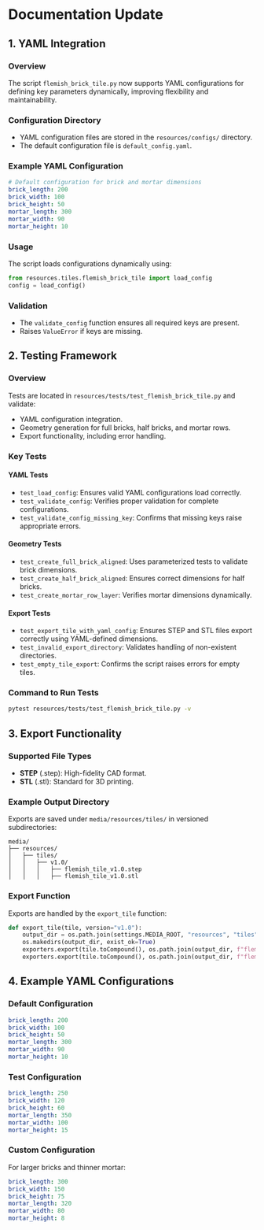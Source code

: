 # **Documentation Update**

## **1. YAML Integration**

### Overview
The script `flemish_brick_tile.py` now supports YAML configurations for defining key parameters dynamically, improving flexibility and maintainability.

### Configuration Directory
- YAML configuration files are stored in the `resources/configs/` directory.
- The default configuration file is `default_config.yaml`.

### Example YAML Configuration
```yaml
# Default configuration for brick and mortar dimensions
brick_length: 200
brick_width: 100
brick_height: 50
mortar_length: 300
mortar_width: 90
mortar_height: 10
```

### Usage
The script loads configurations dynamically using:
```python
from resources.tiles.flemish_brick_tile import load_config
config = load_config()
```

### Validation
- The `validate_config` function ensures all required keys are present.
- Raises `ValueError` if keys are missing.

## **2. Testing Framework**

### Overview
Tests are located in `resources/tests/test_flemish_brick_tile.py` and validate:
- YAML configuration integration.
- Geometry generation for full bricks, half bricks, and mortar rows.
- Export functionality, including error handling.

### Key Tests

#### YAML Tests
- `test_load_config`: Ensures valid YAML configurations load correctly.
- `test_validate_config`: Verifies proper validation for complete configurations.
- `test_validate_config_missing_key`: Confirms that missing keys raise appropriate errors.

#### Geometry Tests
- `test_create_full_brick_aligned`: Uses parameterized tests to validate brick dimensions.
- `test_create_half_brick_aligned`: Ensures correct dimensions for half bricks.
- `test_create_mortar_row_layer`: Verifies mortar dimensions dynamically.

#### Export Tests
- `test_export_tile_with_yaml_config`: Ensures STEP and STL files export correctly using YAML-defined dimensions.
- `test_invalid_export_directory`: Validates handling of non-existent directories.
- `test_empty_tile_export`: Confirms the script raises errors for empty tiles.

### Command to Run Tests
```bash
pytest resources/tests/test_flemish_brick_tile.py -v
```

## **3. Export Functionality**

### Supported File Types
- **STEP** (.step): High-fidelity CAD format.
- **STL** (.stl): Standard for 3D printing.

### Example Output Directory
Exports are saved under `media/resources/tiles/` in versioned subdirectories:
```
media/
├── resources/
│   ├── tiles/
│   │   ├── v1.0/
│   │   │   ├── flemish_tile_v1.0.step
│   │   │   ├── flemish_tile_v1.0.stl
```

### Export Function
Exports are handled by the `export_tile` function:
```python
def export_tile(tile, version="v1.0"):
    output_dir = os.path.join(settings.MEDIA_ROOT, "resources", "tiles", f"v{version}")
    os.makedirs(output_dir, exist_ok=True)
    exporters.export(tile.toCompound(), os.path.join(output_dir, f"flemish_tile_{version}.step"))
    exporters.export(tile.toCompound(), os.path.join(output_dir, f"flemish_tile_{version}.stl"))
```

## **4. Example YAML Configurations**

### Default Configuration
```yaml
brick_length: 200
brick_width: 100
brick_height: 50
mortar_length: 300
mortar_width: 90
mortar_height: 10
```

### Test Configuration
```yaml
brick_length: 250
brick_width: 120
brick_height: 60
mortar_length: 350
mortar_width: 100
mortar_height: 15
```

### Custom Configuration
For larger bricks and thinner mortar:
```yaml
brick_length: 300
brick_width: 150
brick_height: 75
mortar_length: 320
mortar_width: 80
mortar_height: 8
```